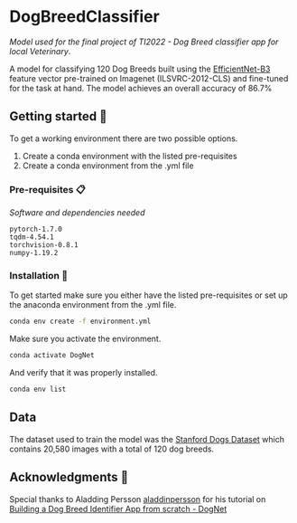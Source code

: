# DogBreedClassifier
_Model used for the final project of TI2022 - Dog Breed classifier app for local Veterinary_.

A model for classifying 120 Dog Breeds built using the [EfficientNet-B3](https://tfhub.dev/tensorflow/efficientnet/b3/feature-vector/1) feature vector pre-trained on Imagenet (ILSVRC-2012-CLS) and fine-tuned for the task at hand. The model achieves an overall accuracy of 86.7%

## Getting started 🚀

To get a working environment there are two possible options. 

1. Create a conda environment with the listed pre-requisites
2. Create a conda environment from the .yml file

### Pre-requisites 📋

_Software and dependencies needed_

```
pytorch-1.7.0
tqdm-4.54.1
torchvision-0.8.1
numpy-1.19.2
```

### Installation 🔧

To get started make sure you either have the listed pre-requisites or set up the anaconda environment from the .yml file.

```bash
conda env create -f environment.yml
```

Make sure you activate the environment. 
```bash
conda activate DogNet
```

And verify that it was properly installed.
```bash
conda env list
```

## Data

The dataset used to train the model was the [Stanford Dogs Dataset](http://vision.stanford.edu/aditya86/ImageNetDogs/) which contains 20,580 images with a total of 120 dog breeds.


## Acknowledgments 🎁

Special thanks to Aladding Persson [aladdinpersson](https://github.com/aladdinpersson) for his tutorial on [Building a Dog Breed Identifier App from scratch - DogNet](https://youtu.be/XU5rTgfnq6E)
